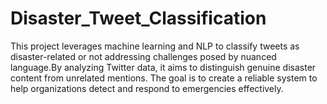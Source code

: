# Disaster_Tweet_Classification
This project leverages machine learning and NLP to classify tweets as disaster-related or not addressing challenges posed by nuanced language.By analyzing Twitter data, it aims to distinguish genuine disaster content from unrelated mentions. The goal is to create a reliable system to help organizations detect and respond to emergencies effectively.
